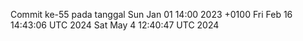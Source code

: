 Commit ke-55 pada tanggal Sun Jan 01 14:00 2023 +0100
Fri Feb 16 14:43:06 UTC 2024
Sat May  4 12:40:47 UTC 2024
